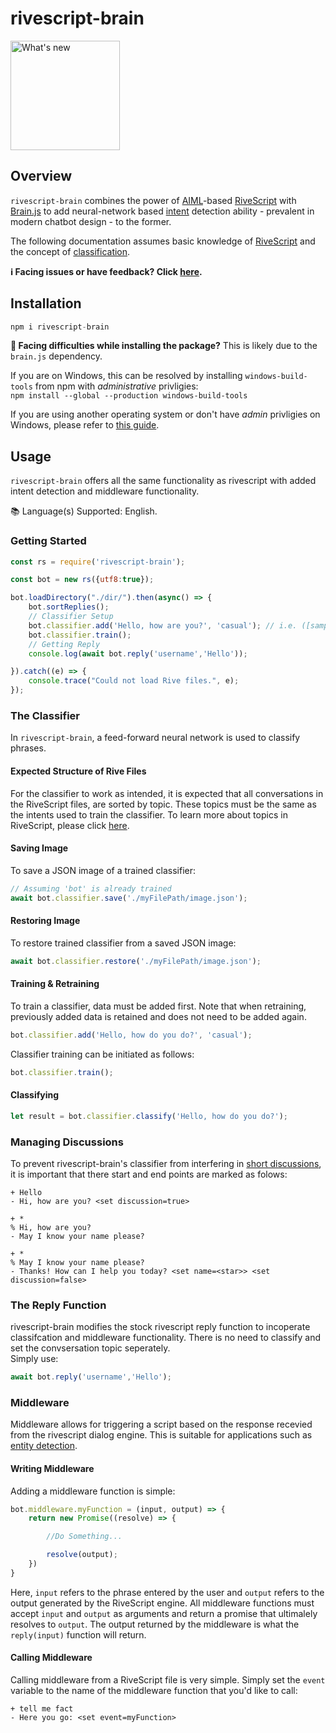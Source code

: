 # rivescript-brain

<a href="https://imgur.com/KR3z73r"><img src="https://i.imgur.com/KR3z73r.png" title="What's new" height="175px"/></a>

## Overview
`rivescript-brain` combines the power of [AIML](http://www.aiml.foundation/index.html)-based [RiveScript](https://www.rivescript.com/) with [Brain.js](https://brain.js.org/) to add neural-network based [intent](https://chatbotsmagazine.com/chatbot-vocabulary-10-chatbot-terms-you-need-to-know-3911b1ef31b4) detection ability - prevalent in modern chatbot design - to the former.

The following documentation assumes basic knowledge of [RiveScript](https://www.rivescript.com/) and the concept of [classification](https://towardsdatascience.com/machine-learning-classifiers-a5cc4e1b0623).

**ℹ Facing issues or have feedback? Click <a href="https://github.com/dhruv-tech/rivescript-brain/issues">here</a>.**

## Installation

```javascript
npm i rivescript-brain
```
<b>📢 Facing difficulties while installing the package?</b> This is likely due to the `brain.js` dependency.

If you are on Windows, this can be resolved by installing `windows-build-tools` from npm with *administrative* privligies:<br/>
`npm install --global --production windows-build-tools`

If you are using another operating system or don't have *admin* privligies on Windows, please refer to [this guide](https://brain.js.org/#/getting-started).

## Usage

`rivescript-brain` offers all the same functionality as rivescript with added intent detection and middleware functionality.

📚 Language(s) Supported: English.

### Getting Started

```javascript
const rs = require('rivescript-brain');

const bot = new rs({utf8:true});

bot.loadDirectory("./dir/").then(async() => {
    bot.sortReplies();
    // Classifier Setup
    bot.classifier.add('Hello, how are you?', 'casual'); // i.e. ([sample utterance], [intent])
    bot.classifier.train();
    // Getting Reply
    console.log(await bot.reply('username','Hello'));

}).catch((e) => {
    console.trace("Could not load Rive files.", e);
});
```
### The Classifier

In `rivescript-brain`, a feed-forward neural network is used to classify phrases.

#### Expected Structure of Rive Files
For the classifier to work as intended, it is expected that all conversations in the RiveScript files, are sorted by topic. These topics must be the same as the intents used to train the classifier. To learn more about topics in RiveScript, please click <a href="https://www.rivescript.com/docs/tutorial#labeled-sections">here</a>.<br/>

#### Saving Image
To save a JSON image of a trained classifier:
```javascript
// Assuming 'bot' is already trained
await bot.classifier.save('./myFilePath/image.json');
```
#### Restoring Image
To restore trained classifier from a saved JSON image:
```javascript
await bot.classifier.restore('./myFilePath/image.json');
```
#### Training & Retraining
To train a classifier, data must be added first. Note that when retraining, previously added data is retained and does not need to be added again.
```javascript
bot.classifier.add('Hello, how do you do?', 'casual');
```

Classifier training can be initiated as follows:
```javascript
bot.classifier.train();
```

#### Classifying
```javascript
let result = bot.classifier.classify('Hello, how do you do?');
```
### Managing Discussions
To prevent rivescript-brain's classifier from interfering in <a href = "https://www.rivescript.com/docs/tutorial#short-discussions">short discussions</a>, it is important that there start and end points are marked as folows:
```
+ Hello
- Hi, how are you? <set discussion=true>

+ *
% Hi, how are you?
- May I know your name please?

+ *
% May I know your name please?
- Thanks! How can I help you today? <set name=<star>> <set discussion=false>
```
### The Reply Function
rivescript-brain modifies the stock rivescript reply function to incoperate classifcation and middleware functionality. There is no need to classify and set the convsersation topic seperately. <br/>
Simply use:
```javascript
await bot.reply('username','Hello');
```

### Middleware
Middleware allows for triggering a script based on the response recevied from the rivescript dialog engine. This is suitable for applications such as [entity detection](https://chatbotsmagazine.com/chatbot-vocabulary-10-chatbot-terms-you-need-to-know-3911b1ef31b4).

#### Writing Middleware
Adding a middleware function is simple:
```javascript
bot.middleware.myFunction = (input, output) => {
    return new Promise((resolve) => {

        //Do Something...

        resolve(output);
    })
}
```
Here, `input` refers to the phrase entered by the user and `output` refers to the output generated by the RiveScript engine.
All middleware functions must accept `input` and `output` as arguments and return a promise that ultimalely resolves to `output`.
The output returned by the middleware is what the `reply(input)` function will return.

#### Calling Middleware
Calling middleware from a RiveScript file is very simple. Simply set the `event` variable to the name of the middleware function that you'd like to call:
```
+ tell me fact
- Here you go: <set event=myFunction>
```
